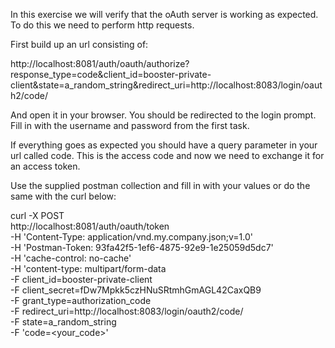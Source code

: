 In this exercise we will verify that the oAuth server is working as expected.
To do this we need to perform http requests.

First build up an url consisting of:

http://localhost:8081/auth/oauth/authorize?response_type=code&client_id=booster-private-client&state=a_random_string&redirect_uri=http://localhost:8083/login/oauth2/code/

And open it in your browser.
You should be redirected to the login prompt.
Fill in with the username and password from the first task.

If everything goes as expected you should have a query parameter in your url called code.
This is the access code and now we need to exchange it for an access token.

Use the supplied postman collection and fill in with your values or do the same with the curl below:

curl -X POST \
  http://localhost:8081/auth/oauth/token \
  -H 'Content-Type: application/vnd.my.company.json;v=1.0' \
  -H 'Postman-Token: 93fa42f5-1ef6-4875-92e9-1e25059d5dc7' \
  -H 'cache-control: no-cache' \
  -H 'content-type: multipart/form-data \
  -F client_id=booster-private-client \
  -F client_secret=fDw7Mpkk5czHNuSRtmhGmAGL42CaxQB9 \
  -F grant_type=authorization_code \
  -F redirect_uri=http://localhost:8083/login/oauth2/code/ \
  -F state=a_random_string \
  -F 'code=<your_code>'